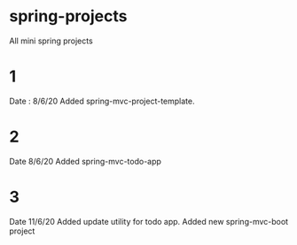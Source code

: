# spring-projects
All mini spring projects

# 1
Date : 8/6/20
Added spring-mvc-project-template.

# 2
Date 8/6/20
Added spring-mvc-todo-app

# 3
Date 11/6/20
Added update utility for todo app.
Added new spring-mvc-boot project
